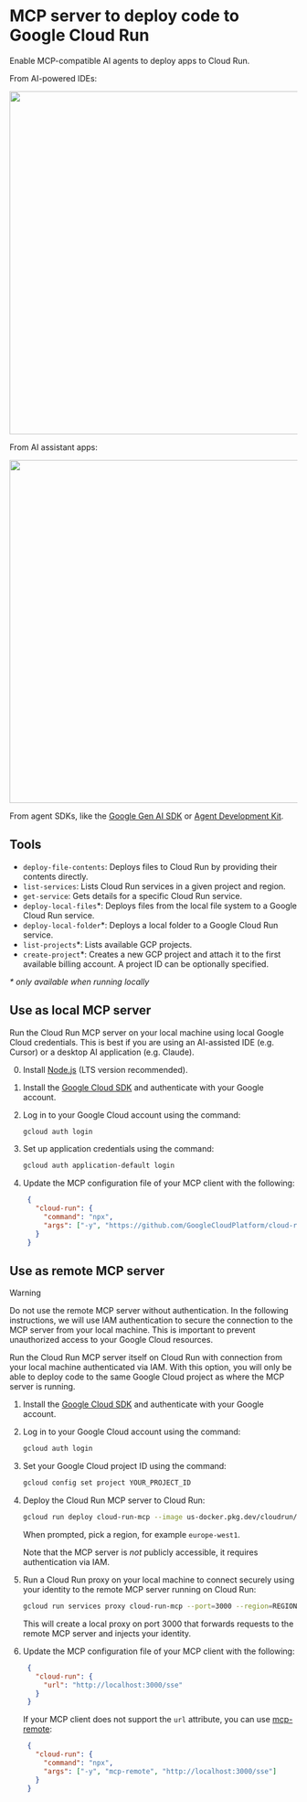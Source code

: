 # MCP server to deploy code to Google Cloud Run

Enable MCP-compatible AI agents to deploy apps to Cloud Run.

From AI-powered IDEs:

<img src="https://github.com/user-attachments/assets/9fdcec30-2b38-4362-9eb1-54cab09e99d4" width="600">

From AI assistant apps: 

<img src="https://github.com/user-attachments/assets/b10f0335-b332-4640-af38-ea015b46b57c" width="600">

From agent SDKs, like the [Google Gen AI SDK](https://ai.google.dev/gemini-api/docs/function-calling?example=meeting#use_model_context_protocol_mcp) or [Agent Development Kit](https://google.github.io/adk-docs/tools/mcp-tools/). 

## Tools

- `deploy-file-contents`: Deploys files to Cloud Run by providing their contents directly.
- `list-services`: Lists Cloud Run services in a given project and region.
- `get-service`: Gets details for a specific Cloud Run service.
- `deploy-local-files`*: Deploys files from the local file system to a Google Cloud Run service.
- `deploy-local-folder`*: Deploys a local folder to a Google Cloud Run service.
- `list-projects`*: Lists available GCP projects.
- `create-project`*: Creates a new GCP project and attach it to the first available billing account. A project ID can be optionally specified.

_\* only available when running locally_

## Use as local MCP server

Run the Cloud Run MCP server on your local machine using local Google Cloud credentials. This is best if you are using an AI-assisted IDE (e.g. Cursor) or a desktop AI application (e.g. Claude).

0. Install [Node.js](https://nodejs.org/en/download/) (LTS version recommended).

1. Install the [Google Cloud SDK](https://cloud.google.com/sdk/docs/install) and authenticate with your Google account.

2. Log in to your Google Cloud account using the command:
   ```bash
   gcloud auth login
   ```

3. Set up application credentials using the command:
   ```bash
   gcloud auth application-default login
   ```
4. Update the MCP configuration file of your MCP client with the following:

   ```json 
    {
      "cloud-run": {
        "command": "npx",
        "args": ["-y", "https://github.com/GoogleCloudPlatform/cloud-run-mcp"]
      }
    }
   ```

## Use as remote MCP server

> [!WARNING]  
> Do not use the remote MCP server without authentication. In the following instructions, we will use IAM authentication to secure the connection to the MCP server from your local machine. This is important to prevent unauthorized access to your Google Cloud resources.

Run the Cloud Run MCP server itself on Cloud Run with connection from your local machine authenticated via IAM.
With this option, you will only be able to deploy code to the same Google Cloud project as where the MCP server is running.

1. Install the [Google Cloud SDK](https://cloud.google.com/sdk/docs/install) and authenticate with your Google account.

2. Log in to your Google Cloud account using the command:
   ```bash
   gcloud auth login
   ```

3. Set your Google Cloud project ID using the command:
   ```bash
   gcloud config set project YOUR_PROJECT_ID
   ```
4. Deploy the Cloud Run MCP server to Cloud Run:
   ```bash
   gcloud run deploy cloud-run-mcp --image us-docker.pkg.dev/cloudrun/container/mcp --no-allow-unauthenticated
   ```
   When prompted, pick a region, for example `europe-west1`.

   Note that the MCP server is *not* publicly accessible, it requires authentication via IAM.

5. Run a Cloud Run proxy on your local machine to connect securely using your identity to the remote MCP server running on Cloud Run:
   ```bash
   gcloud run services proxy cloud-run-mcp --port=3000 --region=REGION --project=PROJECT_ID
   ```
   This will create a local proxy on port 3000 that forwards requests to the remote MCP server and injects your identity.

6. Update the MCP configuration file of your MCP client with the following:

   ```json 
    {
      "cloud-run": {
        "url": "http://localhost:3000/sse"
      }
    }
   ```
   If your MCP client does not support the `url` attribute, you can use [mcp-remote](https://www.npmjs.com/package/mcp-remote):

   ```json 
    {
      "cloud-run": {
        "command": "npx",
        "args": ["-y", "mcp-remote", "http://localhost:3000/sse"]
      }
    }
   ```
